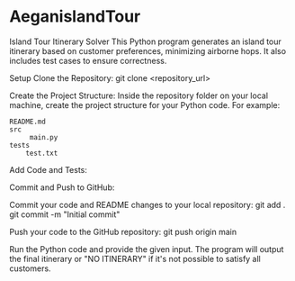 # AeganislandTour


Island Tour Itinerary Solver
This Python program generates an island tour itinerary based on customer preferences, minimizing airborne hops. It also includes test cases to ensure correctness.

Setup
Clone the Repository:
git clone <repository_url>

Create the Project Structure:
Inside the repository folder on your local machine, create the project structure for your Python code. For example:

    README.md
    src
         main.py
    tests
        test.txt

Add Code and Tests:

Commit and Push to GitHub:

Commit your code and README changes to your local repository:
git add .
git commit -m "Initial commit"

Push your code to the GitHub repository:
git push origin main

Run the Python code and provide the given input. 
The program will output the final itinerary or "NO ITINERARY" if it's not possible to satisfy all customers.
